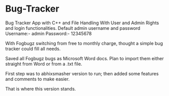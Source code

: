 # Bug-Tracker
Bug Tracker App with C++ and File Handling With User and Admin Rights and login functionalities.
Default admin username and password
Username:- admin
Password:- 12345678

With Fogbugz switching from free to monthly charge, thought a simple bug tracker could fill all needs.

Saved all Fogbugz bugs as Microsoft Word docs. Plan to import them either straight from Word or from a .txt file.

First step was to abhixsmasher version to run; then added some features and comments to make easier. 

That is where this version stands.
